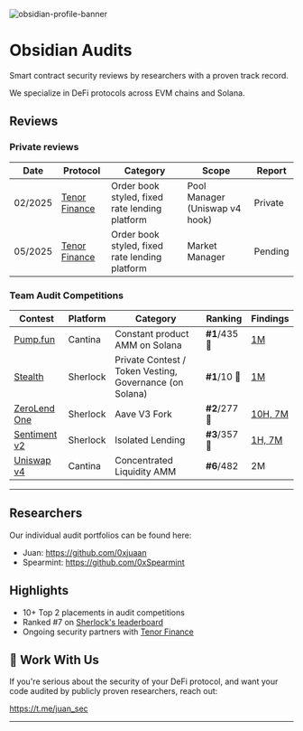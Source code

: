 ![obsidian-profile-banner](https://github.com/user-attachments/assets/7915173c-7810-4bfa-a00d-2355c7097597)


# Obsidian Audits

Smart contract security reviews by researchers with a proven track record.

We specialize in DeFi protocols across EVM chains and Solana.

## Reviews
### Private reviews
|Date| Protocol     | Category| Scope | Report |
|----------------|----------------|------------------------------------------------|----------|----------|
|02/2025| [Tenor Finance](https://x.com/TenorFinance) |Order book styled, fixed rate lending platform|Pool Manager (Uniswap v4 hook) | Private |
|05/2025| [Tenor Finance](https://x.com/TenorFinance) |Order book styled, fixed rate lending platform|Market Manager| Pending |


### Team Audit Competitions
| Contest        | Platform  | Category                                  | Ranking      | Findings |
|----------------|-----------|-------------------------------------------|--------------|----------|
| [Pump.fun](https://cantina.xyz/competitions/19c5a5a6-f68d-4da8-b185-3f28c7f97bc1/leaderboard) | Cantina  | Constant product AMM on Solana | **#1**/435 🥇 | [1M](https://cantina.xyz/competitions/19c5a5a6-f68d-4da8-b185-3f28c7f97bc1/leaderboard) |
| [Stealth](https://audits.sherlock.xyz/contests/845) | Sherlock  | Private Contest / Token Vesting, Governance (on Solana) | **#1**/10 🥇 | [1M](https://audits.sherlock.xyz/contests/845) |
| [ZeroLend One](https://audits.sherlock.xyz/contests/466/leaderboard) | Sherlock | 	Aave V3 Fork | **#2**/277 🥈 | [10H, 7M](https://github.com/sherlock-audit/2024-06-new-scope-judging/issues?q=is%3Aissue+Obsidian+label%3AReward+) |
| [Sentiment v2](https://audits.sherlock.xyz/contests/349?filter=results) | Sherlock | Isolated Lending | **#3**/357 🥉 | [1H, 7M](https://github.com/sherlock-audit/2024-08-sentiment-v2-judging/issues?q=is%3Aissue+Obsidian+label%3Areward+sort%3Acreated-asc) |
| [Uniswap v4](https://cantina.xyz/competitions/e2cf6906-ec8b-4c78-a585-74ac90615659) | Cantina | Concentrated Liquidity AMM  | **#6**/482 | 2M |

---

## Researchers

Our individual audit portfolios can be found here:

- Juan: https://github.com/0xjuaan
- Spearmint: https://github.com/0xSpearmint

## Highlights

- 10+ Top 2 placements in audit competitions
- Ranked #7 on [Sherlock's leaderboard](https://audits.sherlock.xyz/leaderboards)
- Ongoing security partners with [Tenor Finance](https://x.com/TenorFinance)


## 📩 Work With Us

If you're serious about the security of your DeFi protocol, and want your code audited by publicly proven researchers, reach out:

https://t.me/juan_sec

---
